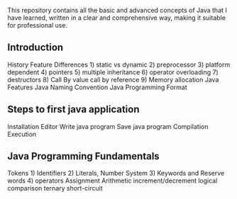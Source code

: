 This repository contains all the basic and advanced concepts of Java that I have learned, written in a clear and comprehensive way, making it suitable for professional use.

Introduction
-----------------------------------------------
History
Feature
Differences
	1) static vs dynamic
	2) preprocessor
	3) platform dependent
	4) pointers
	5) multiple inheritance
	6) operator overloading
	7) destructors
	8) Call By value call by reference
	9) Memory allocation
Java Features
Java Naming Convention
Java Programming Format

Steps to first java application
-------------------------------------------------
Installation
Editor
Write java program
Save java program
Compilation
Execution


Java Programming Fundamentals
--------------------------------------------------
Tokens
	1) Identifiers
	2) Literals, Number System
	3) Keywords and Reserve words
	4) operators
			Assignment 
			Arithmetic 
			increment/decrement 
			logical
			comparison
			ternary
			short-circuit
